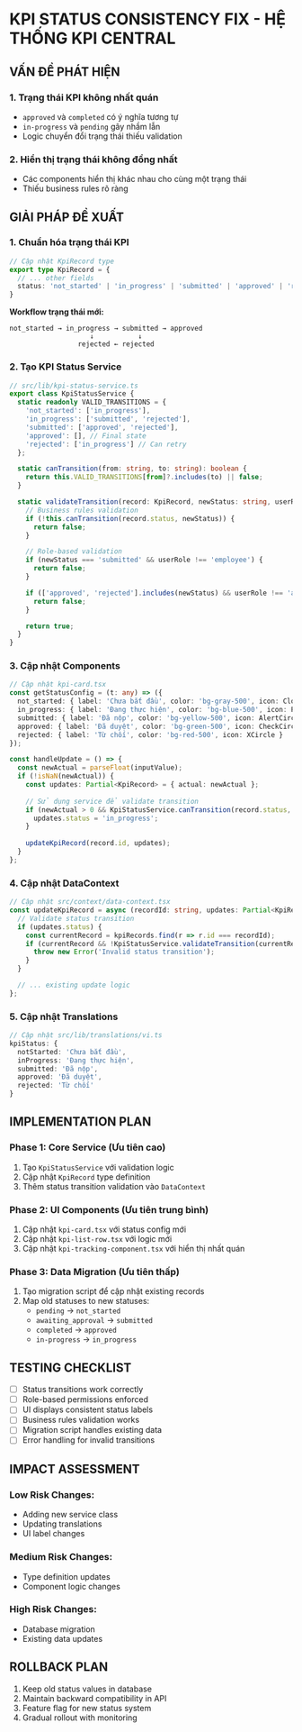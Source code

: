 # KPI STATUS CONSISTENCY FIX - HỆ THỐNG KPI CENTRAL

## VẤN ĐỀ PHÁT HIỆN

### 1. Trạng thái KPI không nhất quán
- `approved` và `completed` có ý nghĩa tương tự
- `in-progress` và `pending` gây nhầm lẫn
- Logic chuyển đổi trạng thái thiếu validation

### 2. Hiển thị trạng thái không đồng nhất
- Các components hiển thị khác nhau cho cùng một trạng thái
- Thiếu business rules rõ ràng

## GIẢI PHÁP ĐỀ XUẤT

### 1. Chuẩn hóa trạng thái KPI

```typescript
// Cập nhật KpiRecord type
export type KpiRecord = {
  // ... other fields
  status: 'not_started' | 'in_progress' | 'submitted' | 'approved' | 'rejected';
}
```

**Workflow trạng thái mới:**
```
not_started → in_progress → submitted → approved
                    ↓           ↓
                 rejected ← rejected
```

### 2. Tạo KPI Status Service

```typescript
// src/lib/kpi-status-service.ts
export class KpiStatusService {
  static readonly VALID_TRANSITIONS = {
    'not_started': ['in_progress'],
    'in_progress': ['submitted', 'rejected'],
    'submitted': ['approved', 'rejected'],
    'approved': [], // Final state
    'rejected': ['in_progress'] // Can retry
  };

  static canTransition(from: string, to: string): boolean {
    return this.VALID_TRANSITIONS[from]?.includes(to) || false;
  }

  static validateTransition(record: KpiRecord, newStatus: string, userRole: string): boolean {
    // Business rules validation
    if (!this.canTransition(record.status, newStatus)) {
      return false;
    }

    // Role-based validation
    if (newStatus === 'submitted' && userRole !== 'employee') {
      return false;
    }

    if (['approved', 'rejected'].includes(newStatus) && userRole !== 'admin') {
      return false;
    }

    return true;
  }
}
```

### 3. Cập nhật Components

```typescript
// Cập nhật kpi-card.tsx
const getStatusConfig = (t: any) => ({
  not_started: { label: 'Chưa bắt đầu', color: 'bg-gray-500', icon: Clock },
  in_progress: { label: 'Đang thực hiện', color: 'bg-blue-500', icon: Play },
  submitted: { label: 'Đã nộp', color: 'bg-yellow-500', icon: AlertCircle },
  approved: { label: 'Đã duyệt', color: 'bg-green-500', icon: CheckCircle },
  rejected: { label: 'Từ chối', color: 'bg-red-500', icon: XCircle }
});

const handleUpdate = () => {
  const newActual = parseFloat(inputValue);
  if (!isNaN(newActual)) {
    const updates: Partial<KpiRecord> = { actual: newActual };
    
    // Sử dụng service để validate transition
    if (newActual > 0 && KpiStatusService.canTransition(record.status, 'in_progress')) {
      updates.status = 'in_progress';
    }
    
    updateKpiRecord(record.id, updates);
  }
};
```

### 4. Cập nhật DataContext

```typescript
// Cập nhật src/context/data-context.tsx
const updateKpiRecord = async (recordId: string, updates: Partial<KpiRecord>) => {
  // Validate status transition
  if (updates.status) {
    const currentRecord = kpiRecords.find(r => r.id === recordId);
    if (currentRecord && !KpiStatusService.validateTransition(currentRecord, updates.status, user?.role || '')) {
      throw new Error('Invalid status transition');
    }
  }

  // ... existing update logic
};
```

### 5. Cập nhật Translations

```typescript
// Cập nhật src/lib/translations/vi.ts
kpiStatus: {
  notStarted: 'Chưa bắt đầu',
  inProgress: 'Đang thực hiện', 
  submitted: 'Đã nộp',
  approved: 'Đã duyệt',
  rejected: 'Từ chối'
}
```

## IMPLEMENTATION PLAN

### Phase 1: Core Service (Ưu tiên cao)
1. Tạo `KpiStatusService` với validation logic
2. Cập nhật `KpiRecord` type definition
3. Thêm status transition validation vào `DataContext`

### Phase 2: UI Components (Ưu tiên trung bình)
1. Cập nhật `kpi-card.tsx` với status config mới
2. Cập nhật `kpi-list-row.tsx` với logic mới
3. Cập nhật `kpi-tracking-component.tsx` với hiển thị nhất quán

### Phase 3: Data Migration (Ưu tiên thấp)
1. Tạo migration script để cập nhật existing records
2. Map old statuses to new statuses:
   - `pending` → `not_started`
   - `awaiting_approval` → `submitted`
   - `completed` → `approved`
   - `in-progress` → `in_progress`

## TESTING CHECKLIST

- [ ] Status transitions work correctly
- [ ] Role-based permissions enforced
- [ ] UI displays consistent status labels
- [ ] Business rules validation works
- [ ] Migration script handles existing data
- [ ] Error handling for invalid transitions

## IMPACT ASSESSMENT

### Low Risk Changes:
- Adding new service class
- Updating translations
- UI label changes

### Medium Risk Changes:
- Type definition updates
- Component logic changes

### High Risk Changes:
- Database migration
- Existing data updates

## ROLLBACK PLAN

1. Keep old status values in database
2. Maintain backward compatibility in API
3. Feature flag for new status system
4. Gradual rollout with monitoring
